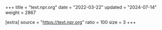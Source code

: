 +++
title = "text.npr.org"
date = "2022-03-22"
updated = "2024-07-14"
weight = 2867

[extra]
source = "https://text.npr.org"
ratio = 100
size = 3
+++
